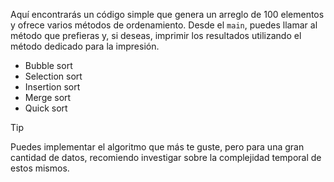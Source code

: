 Aquí encontrarás un código simple que genera un arreglo de 100 elementos y ofrece varios métodos de ordenamiento. Desde el `main`, puedes llamar al método que prefieras y, si deseas, imprimir los resultados utilizando el método dedicado para la impresión.

* Bubble sort
* Selection sort
* Insertion sort
* Merge sort
* Quick sort

>[!TIP]
>Puedes implementar el algoritmo que más te guste, pero para una gran cantidad de datos, recomiendo investigar sobre la complejidad temporal de estos mismos.
